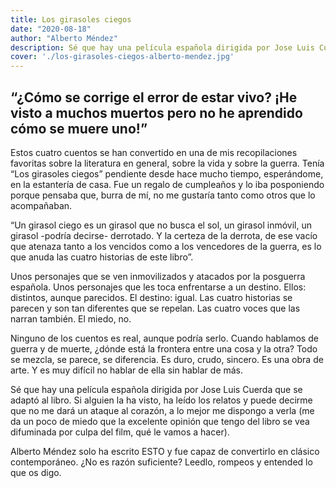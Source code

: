 ```yaml
---
title: Los girasoles ciegos
date: "2020-08-18"
author: "Alberto Méndez"
description: Sé que hay una película española dirigida por Jose Luis Cuerda que se adaptó al libro. Si alguien la ha visto, ha leído los relatos y puede decirme que no me dará un ataque al corazón, a lo mejor me dispongo a verla (me da un poco de miedo que la excelente opinión que tengo del libro se vea difuminada por culpa del film, qué le vamos a hacer).
cover: './los-girasoles-ciegos-alberto-mendez.jpg'
---
```


“¿Cómo se corrige el error de estar vivo? ¡He visto a muchos muertos pero no he aprendido cómo se muere uno!”
-

Estos cuatro cuentos se han convertido en una de mis recopilaciones favoritas sobre la literatura en general, sobre la vida y sobre la guerra.
Tenía “Los girasoles ciegos” pendiente desde hace mucho tiempo, esperándome, en la estantería de casa. Fue un regalo de cumpleaños y lo iba posponiendo porque pensaba que, burra de mí, no me gustaría tanto como otros que lo acompañaban.

“Un girasol ciego es un girasol que no busca el sol, un girasol inmóvil, un girasol -podría decirse- derrotado. Y la certeza de la derrota, de ese vacío que atenaza tanto a los vencidos como a los vencedores de la guerra, es lo que anuda las cuatro historias de este libro”.

Unos personajes que se ven inmovilizados y atacados por la posguerra española. Unos personajes que les toca enfrentarse a un destino. Ellos: distintos, aunque parecidos. El destino: igual.
Las cuatro historias se parecen y son tan diferentes que se repelan. Las cuatro voces que las narran también. El miedo, no.

Ninguno de los cuentos es real, aunque podría serlo. Cuando hablamos de guerra y de muerte, ¿dónde está la frontera entre una cosa y la otra?
Todo se mezcla, se parece, se diferencia. Es duro, crudo, sincero. Es una obra de arte. Y es muy difícil no hablar de ella sin hablar de más.

Sé que hay una película española dirigida por Jose Luis Cuerda que se adaptó al libro. Si alguien la ha visto, ha leído los relatos y puede decirme que no me dará un ataque al corazón, a lo mejor me dispongo a verla (me da un poco de miedo que la excelente opinión que tengo del libro se vea difuminada por culpa del film, qué le vamos a hacer).

Alberto Méndez solo ha escrito ESTO y fue capaz de convertirlo en clásico contemporáneo. ¿No es razón suficiente?
Leedlo, rompeos y entended lo que os digo.